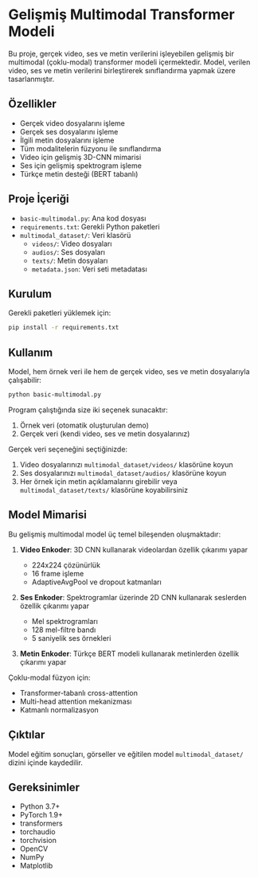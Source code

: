 # Gelişmiş Multimodal Transformer Modeli

Bu proje, gerçek video, ses ve metin verilerini işleyebilen gelişmiş bir multimodal (çoklu-modal) transformer modeli içermektedir. Model, verilen video, ses ve metin verilerini birleştirerek sınıflandırma yapmak üzere tasarlanmıştır.

## Özellikler

- Gerçek video dosyalarını işleme
- Gerçek ses dosyalarını işleme
- İlgili metin dosyalarını işleme
- Tüm modalitelerin füzyonu ile sınıflandırma
- Video için gelişmiş 3D-CNN mimarisi
- Ses için gelişmiş spektrogram işleme
- Türkçe metin desteği (BERT tabanlı)

## Proje İçeriği

- `basic-multimodal.py`: Ana kod dosyası
- `requirements.txt`: Gerekli Python paketleri
- `multimodal_dataset/`: Veri klasörü
  - `videos/`: Video dosyaları
  - `audios/`: Ses dosyaları
  - `texts/`: Metin dosyaları
  - `metadata.json`: Veri seti metadatası

## Kurulum

Gerekli paketleri yüklemek için:

```bash
pip install -r requirements.txt
```

## Kullanım

Model, hem örnek veri ile hem de gerçek video, ses ve metin dosyalarıyla çalışabilir:

```bash
python basic-multimodal.py
```

Program çalıştığında size iki seçenek sunacaktır:
1. Örnek veri (otomatik oluşturulan demo)
2. Gerçek veri (kendi video, ses ve metin dosyalarınız)

Gerçek veri seçeneğini seçtiğinizde:
1. Video dosyalarınızı `multimodal_dataset/videos/` klasörüne koyun
2. Ses dosyalarınızı `multimodal_dataset/audios/` klasörüne koyun
3. Her örnek için metin açıklamalarını girebilir veya `multimodal_dataset/texts/` klasörüne koyabilirsiniz

## Model Mimarisi

Bu gelişmiş multimodal model üç temel bileşenden oluşmaktadır:

1. **Video Enkoder**: 3D CNN kullanarak videolardan özellik çıkarımı yapar
   - 224x224 çözünürlük
   - 16 frame işleme
   - AdaptiveAvgPool ve dropout katmanları

2. **Ses Enkoder**: Spektrogramlar üzerinde 2D CNN kullanarak seslerden özellik çıkarımı yapar
   - Mel spektrogramları
   - 128 mel-filtre bandı
   - 5 saniyelik ses örnekleri

3. **Metin Enkoder**: Türkçe BERT modeli kullanarak metinlerden özellik çıkarımı yapar

Çoklu-modal füzyon için:
- Transformer-tabanlı cross-attention
- Multi-head attention mekanizması
- Katmanlı normalizasyon

## Çıktılar

Model eğitim sonuçları, görseller ve eğitilen model `multimodal_dataset/` dizini içinde kaydedilir.

## Gereksinimler

- Python 3.7+
- PyTorch 1.9+
- transformers
- torchaudio
- torchvision
- OpenCV
- NumPy
- Matplotlib
